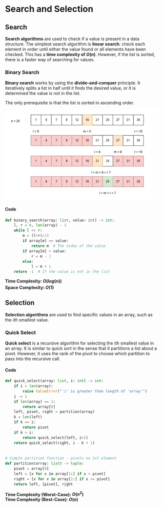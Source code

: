 # Search and Selection
## Search

**Search algorithms** are used to check if a value is present in a data structure. The simplest search algorithm is **linear search**: check each element in order until either the value found or all elements have been checked. This has a **time complexity of $O(n)$**. However, if the list is sorted, there is a faster way of searching for values.

### Binary Search

**Binary search** works by using the **divide-and-conquer** principle. It iteratively splits a list in half until it finds the desired value, or it is determined the value is not in the list.

The only prerequisite is that the list is sorted in ascending order.

![Diagram for binary search](../../media/binary_search.jpg)

#### Code
```py
def binary_search(array: list, value: int) -> int:
    l, r = 0, len(array) - 1
    while l <= r:
        m = (l+r)//2
        if array[m] == value:
            return m  # The index of the value
        if array[m] > value:
            r = m - 1
        else:
            l = m + 1
    return -1  # If the value is not in the list
```

**Time Complexity: $O(log_{}(n))$**\
**Space Complexity: $O(1)$**

## Selection

**Selection algorithms** are used to find specific values in an array, such as the $ith$ smallest value.

### Quick Select

**Quick select** is a recursive algorithm for selecting the $ith$ smallest value in an array. It is similar to quick sort in the sense that it partitions a list about a pivot. However, it uses the rank of the pivot to choose which partition to pass into the recursive call.

#### Code
```py
def quick_select(array: list, i: int) -> int:
    if i > len(array):
        raise ValueError("'i' is greater than length of 'array'")
    i -= 1
    if len(array) == 1:
        return array[0]
    left, pivot, right = partition(array)
    k = len(left)
    if k == i:
        return pivot
    if k > i:
        return quick_select(left, i+1)
    return quick_select(right, i - k + 1)


# Simple partition function - pivots on 1st element
def partition(array: list) -> tuple:
    pivot = array[0]
    left = [x for x in array[1:] if x < pivot]
    right = [x for x in array[1:] if x >= pivot]
    return left, [pivot], right
```

**Time Complexity (Worst-Case): $O(n^2)$**\
**Time Complexity (Best-Case): $O(n)$**
